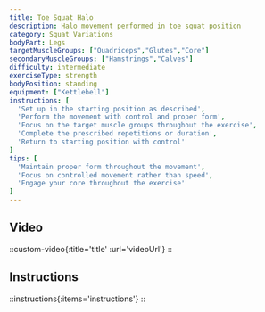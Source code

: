 ```yaml
---
title: Toe Squat Halo
description: Halo movement performed in toe squat position
category: Squat Variations
bodyPart: Legs
targetMuscleGroups: ["Quadriceps","Glutes","Core"]
secondaryMuscleGroups: ["Hamstrings","Calves"]
difficulty: intermediate
exerciseType: strength
bodyPosition: standing
equipment: ["Kettlebell"]
instructions: [
  'Set up in the starting position as described',
  'Perform the movement with control and proper form',
  'Focus on the target muscle groups throughout the exercise',
  'Complete the prescribed repetitions or duration',
  'Return to starting position with control'
]
tips: [
  'Maintain proper form throughout the movement',
  'Focus on controlled movement rather than speed',
  'Engage your core throughout the exercise'
]
---
```


## Video

::custom-video{:title='title' :url='videoUrl'}
::

## Instructions

::instructions{:items='instructions'}
::

